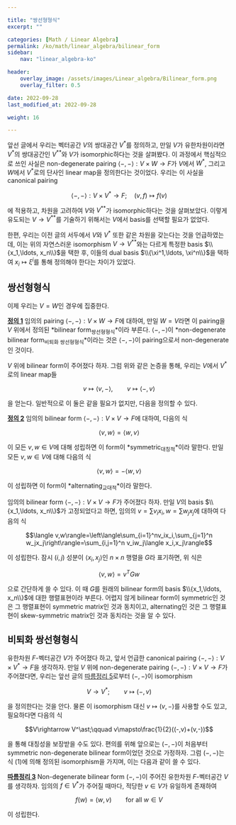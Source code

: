 ```yaml
---

title: "쌍선형형식"
excerpt: ""

categories: [Math / Linear Algebra]
permalink: /ko/math/linear_algebra/bilinear_form
sidebar: 
    nav: "linear_algebra-ko"

header:
    overlay_image: /assets/images/Linear_algebra/Bilinear_form.png
    overlay_filter: 0.5

date: 2022-09-28
last_modified_at: 2022-09-28

weight: 16

---
```


앞선 글에서 우리는 벡터공간 $V$의 쌍대공간 $V^\ast$를 정의하고, 만일 $V$가 유한차원이라면 $V^\ast$의 쌍대공간인 $V^{\ast\ast}$와 $V$가 isomorphic하다는 것을 살펴봤다. 이 과정에서 핵심적으로 쓰인 사실은 non-degenerate pairing $\langle -,-\rangle:V\times W \rightarrow F$가 $V$에서 $W^\ast$, 그리고 $W$에서 $V^\ast$로의 단사인 linear map을 정의한다는 것이었다. 우리는 이 사실을 canonical pairing

$$\langle -,-\rangle:V\times V^\ast\rightarrow F;\quad (v,f)\mapsto f(v)$$

에 적용하고, 차원을 고려하여 $V$와 $V^{\ast\ast}$가 isomorphic하다는 것을 살펴보았다. 이렇게 유도되는 $V\rightarrow V^{\ast\ast}$를 기술하기 위해서는 $V$에서 basis를 선택할 필요가 없었다.

한편, 우리는 이전 글의 서두에서 $V$와 $V^\ast$ 또한 같은 차원을 갖는다는 것을 언급하였는데, 이는 위의 자연스러운 isomorphism $V\rightarrow V^{\ast\ast}$와는 다르게 특정한 basis $\\{x_1,\ldots, x_n\\}$을 택한 후, 이들의 dual basis $\\{\xi^1,\ldots, \xi^n\\}$을 택하여 $x_i\mapsto \xi^i$를 통해 정의해야 한다는 차이가 있었다. 

## 쌍선형형식

이제 우리는 $V=W$인 경우에 집중한다.

<div class="definition" markdown="1">

<ins id="df1">**정의 1**</ins> 임의의 pairing $\langle -,-\rangle:V\times W\rightarrow F$에 대하여, 만일 $W=V$라면 이 pairing을 $V$ 위에서 정의된 *bilinear form<sub>쌍선형형식</sub>*이라 부른다. $\langle -,-\rangle$이 *non-degenerate bilinear form<sub>비퇴화 쌍선형형식</sub>*이라는 것은 $\langle-,-\rangle$이 pairing으로서 non-degenerate인 것이다.

</div>

$V$ 위에 bilinear form이 주어졌다 하자. 그럼 위와 같은 논증을 통해, 우리는 $V$에서 $V^\ast$로의 linear map들

$$v\mapsto \langle v,-\rangle,\qquad v\mapsto \langle -,v\rangle$$

을 얻는다. 일반적으로 이 둘은 같을 필요가 없지만, 다음을 정의할 수 있다.

<div class="definition" markdown="1">

<ins id="df2">**정의 2**</ins> 임의의 bilinear form $\langle-,-\rangle:V\times V\rightarrow F$에 대하여, 다음의 식

$$\langle v,w\rangle=\langle w,v\rangle$$

이 모든 $v,w\in V$에 대해 성립하면 이 form이 *symmetric<sub>대칭적</sub>*이라 말한다. 만일 모든 $v,w\in V$에 대해 다음의 식

$$\langle v,w\rangle=-\langle w,v\rangle$$

이 성립하면 이 form이 *alternating<sub>교대적</sub>*이라 말한다.

</div>

임의의 bilinear form $\langle-,-\rangle:V\times V\rightarrow F$가 주어졌다 하자. 만일 $V$의 basis $\\{x_1,\ldots, x_n\\}$가 고정되었다고 하면, 임의의 $v=\sum v_ix_i, w=\sum w_jx_j$에 대하여 다음의 식

$$\langle v,w\rangle=\left\langle\sum_{i=1}^nv_ix_i,\sum_{j=1}^n w_jx_j\right\rangle=\sum_{i,j=1}^n v_iw_j\langle x_i,x_j\rangle$$

이 성립한다. 잠시 $(i,j)$ 성분이 $\langle x_i,x_j\rangle$인 $n\times n$ 행렬을 $G$라 표기하면, 위 식은

$$\langle v,w\rangle=v^T Gw$$

으로 간단하게 쓸 수 있다. 이 때 $G$를 원래의 bilinear form의 basis $\\{x_1,\ldots, x_n\\}$에 대한 행렬표현이라 부른다. 어렵지 않게 bilinear form이 symmetric인 것은 그 행렬표현이 symmetric matrix인 것과 동치이고, alternating인 것은 그 행렬표현이 skew-symmetric matrix인 것과 동치라는 것을 알 수 있다.

## 비퇴화 쌍선형형식

유한차원 $F$-벡터공간 $V$가 주어졌다 하고, 앞서 언급한 canonical pairing $\langle-,-\rangle:V\times V^\ast\rightarrow F$을 생각하자. 만일 $V$ 위에 non-degenerate pairing $(-,-):V\times V\rightarrow F$가 주어졌다면, 우리는 앞선 글의 [따름정리 5](/ko/math/linear_algebra/dual_space#crl5)로부터 $(-,-)$이 isomorphism 

$$V\rightarrow V^\ast;\qquad v\mapsto (-,v)\tag{1}$$

을 정의한다는 것을 안다. 물론 이 isomorphism 대신 $v\mapsto (v,-)$를 사용할 수도 있고, 필요하다면 다음의 식

$$V\rightarrow V^\ast;\qquad v\mapsto\frac{1}{2}((-,v)+(v,-))$$

을 통해 대칭성을 보장받을 수도 있다. 편의를 위해 앞으로는 $(-,-)$이 처음부터 symmetric non-degenerate bilinear form이었던 것으로 가정하자. 그럼 $(-,-)$는 식 (1)에 의해 정의된 isomorphism을 가지며, 이는 다음과 같이 쓸 수 있다.

<div class="proposition" markdown="1">

<ins id="crl3">**따름정리 3**</ins> Non-degenerate bilinear form $(-,-)$이 주어진 유한차원 $F$-벡터공간 $V$를 생각하자. 임의의 $f\in V^\ast$가 주어질 때마다, 적당한 $v\in V$가 유일하게 존재하여 

$$f(w)=(w,v)\qquad\text{for all $w\in V$}$$

이 성립한다.

</div>

